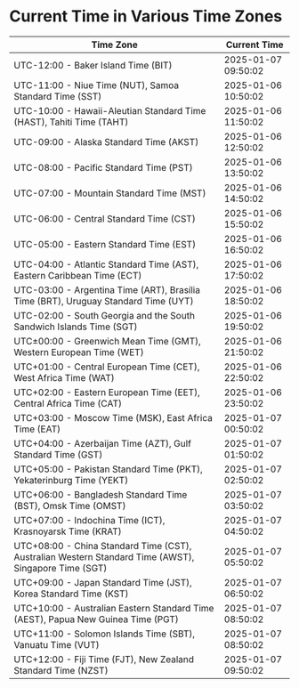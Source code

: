 # Current Time in Various Time Zones

| Time Zone | Current Time |
|-----------|--------------|
| UTC-12:00 - Baker Island Time (BIT) | 2025-01-07 09:50:02 |
| UTC-11:00 - Niue Time (NUT), Samoa Standard Time (SST) | 2025-01-06 10:50:02 |
| UTC-10:00 - Hawaii-Aleutian Standard Time (HAST), Tahiti Time (TAHT) | 2025-01-06 11:50:02 |
| UTC-09:00 - Alaska Standard Time (AKST) | 2025-01-06 12:50:02 |
| UTC-08:00 - Pacific Standard Time (PST) | 2025-01-06 13:50:02 |
| UTC-07:00 - Mountain Standard Time (MST) | 2025-01-06 14:50:02 |
| UTC-06:00 - Central Standard Time (CST) | 2025-01-06 15:50:02 |
| UTC-05:00 - Eastern Standard Time (EST) | 2025-01-06 16:50:02 |
| UTC-04:00 - Atlantic Standard Time (AST), Eastern Caribbean Time (ECT) | 2025-01-06 17:50:02 |
| UTC-03:00 - Argentina Time (ART), Brasília Time (BRT), Uruguay Standard Time (UYT) | 2025-01-06 18:50:02 |
| UTC-02:00 - South Georgia and the South Sandwich Islands Time (SGT) | 2025-01-06 19:50:02 |
| UTC±00:00 - Greenwich Mean Time (GMT), Western European Time (WET) | 2025-01-06 21:50:02 |
| UTC+01:00 - Central European Time (CET), West Africa Time (WAT) | 2025-01-06 22:50:02 |
| UTC+02:00 - Eastern European Time (EET), Central Africa Time (CAT) | 2025-01-06 23:50:02 |
| UTC+03:00 - Moscow Time (MSK), East Africa Time (EAT) | 2025-01-07 00:50:02 |
| UTC+04:00 - Azerbaijan Time (AZT), Gulf Standard Time (GST) | 2025-01-07 01:50:02 |
| UTC+05:00 - Pakistan Standard Time (PKT), Yekaterinburg Time (YEKT) | 2025-01-07 02:50:02 |
| UTC+06:00 - Bangladesh Standard Time (BST), Omsk Time (OMST) | 2025-01-07 03:50:02 |
| UTC+07:00 - Indochina Time (ICT), Krasnoyarsk Time (KRAT) | 2025-01-07 04:50:02 |
| UTC+08:00 - China Standard Time (CST), Australian Western Standard Time (AWST), Singapore Time (SGT) | 2025-01-07 05:50:02 |
| UTC+09:00 - Japan Standard Time (JST), Korea Standard Time (KST) | 2025-01-07 06:50:02 |
| UTC+10:00 - Australian Eastern Standard Time (AEST), Papua New Guinea Time (PGT) | 2025-01-07 08:50:02 |
| UTC+11:00 - Solomon Islands Time (SBT), Vanuatu Time (VUT) | 2025-01-07 08:50:02 |
| UTC+12:00 - Fiji Time (FJT), New Zealand Standard Time (NZST) | 2025-01-07 09:50:02 |

